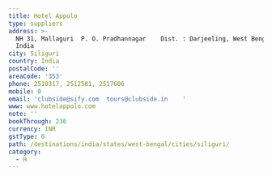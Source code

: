 ```yaml
---
title: Hotel Appolo
type: suppliers
address: >-
  NH 31, Mallaguri  P. O. Pradhannagar    Dist. : Darjeeling, West Bengal,
  India   
city: Siliguri
country: India
postalCode: ''
areaCode: '353'
phone: 2510317, 2512581, 2517606
mobile: 0
email: 'clubside@sify.com  tours@clubside.in    '
www: www.hotelappolo.com
note: ''
bookThrough: 236
currency: INR
gstType: 0
path: /destinations/india/states/west-bengal/cities/siliguri/
category:
  - H
---
```


